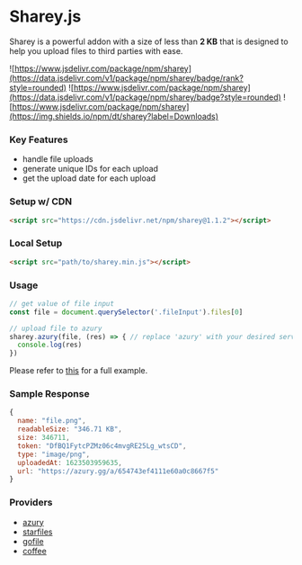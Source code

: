 # Sharey.js

Sharey is a powerful addon with a size of less than **2 KB** that is designed to help you upload files to third parties with ease.

![https://www.jsdelivr.com/package/npm/sharey](https://data.jsdelivr.com/v1/package/npm/sharey/badge/rank?style=rounded) ![https://www.jsdelivr.com/package/npm/sharey](https://data.jsdelivr.com/v1/package/npm/sharey/badge?style=rounded) ![https://www.jsdelivr.com/package/npm/sharey](https://img.shields.io/npm/dt/sharey?label=Downloads)

### Key Features
- handle file uploads
- generate unique IDs for each upload
- get the upload date for each upload

### Setup w/ CDN
```HTML
<script src="https://cdn.jsdelivr.net/npm/sharey@1.1.2"></script>
```

### Local Setup
```HTML
<script src="path/to/sharey.min.js"></script>
```

### Usage
```JavaScript
// get value of file input
const file = document.querySelector('.fileInput').files[0]

// upload file to azury
sharey.azury(file, (res) => { // replace 'azury' with your desired service
  console.log(res)
})
```

Please refer to [this](https://github.com/unrealazury/sharey/tree/main/example) for a full example.

### Sample Response
```JavaScript
{
  name: "file.png",
  readableSize: "346.71 KB",
  size: 346711,
  token: "DfBQ1FytcPZMz06c4mvgRE25Lg_wtsCD",
  type: "image/png",
  uploadedAt: 1623503959635,
  url: "https://azury.gg/a/654743ef4111e60a0c8667f5"
}
```

### Providers
- [azury](https://azury.gg)
- [starfiles](https://starfiles.co)
- [gofile](https://gofile.io)
- [coffee](https://file.coffee)
